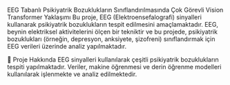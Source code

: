 EEG Tabanlı Psikiyatrik Bozuklukların Sınıflandırılmasında Çok Görevli Vision Transformer Yaklaşımı
Bu proje, EEG (Elektroensefalografi) sinyalleri kullanarak psikiyatrik bozuklukların tespit edilmesini amaçlamaktadır. EEG, beynin elektriksel aktivitelerini ölçen bir tekniktir ve bu projede, psikiyatrik bozuklukları (örneğin, depresyon, anksiyete, şizofreni) sınıflandırmak için EEG verileri üzerinde analiz yapılmaktadır.

📌 Proje Hakkında
EEG sinyalleri kullanılarak çeşitli psikiyatrik bozuklukların tespiti yapılmaktadır.
Veriler, makine öğrenmesi ve derin öğrenme modelleri kullanılarak işlenmekte ve analiz edilmektedir.
